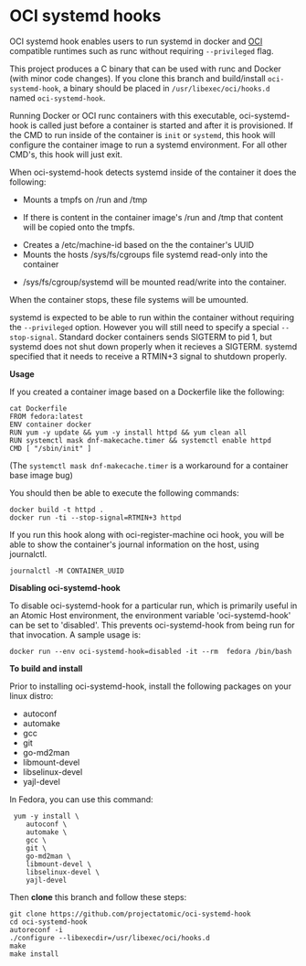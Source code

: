 # OCI systemd hooks

OCI systemd hook enables users to run systemd in docker and [OCI](https://github.com/opencontainers/specs) compatible runtimes such as runc without requiring `--privileged` flag.

This project produces a C binary that can be used with runc and Docker (with minor code changes).
If you clone this branch and build/install `oci-systemd-hook`, a binary should be placed in
`/usr/libexec/oci/hooks.d` named `oci-systemd-hook`.

Running Docker or OCI runc containers with this executable, oci-systemd-hook is called just before a container is started and after it is provisioned.  If the CMD to run inside of the container is `init` or `systemd`, this hook will configure the container image to run a systemd environment.  For all other CMD's, this hook will just exit.

When oci-systemd-hook detects systemd inside of the container it does the following:

* Mounts a tmpfs on /run and /tmp
-  If there is content in the container image's /run and /tmp that content will be copied onto the tmpfs.
* Creates a /etc/machine-id based on the the container's UUID
* Mounts the hosts /sys/fs/cgroups file systemd read-only into the container
- /sys/fs/cgroup/systemd will be mounted read/write into the container.

When the container stops, these file systems will be umounted.

systemd is expected to be able to run within the container without requiring
the `--privileged` option.  However you will still need to specify a special `--stop-signal`.  Standard docker containers sends SIGTERM to pid 1, but systemd
does not shut down properly when it recieves a SIGTERM.  systemd specified that it needs to receive a RTMIN+3 signal to shutdown properly.


**Usage**

If you created a container image based on a Dockerfile like the following:
```
cat Dockerfile
FROM fedora:latest
ENV container docker
RUN yum -y update && yum -y install httpd && yum clean all
RUN systemctl mask dnf-makecache.timer && systemctl enable httpd
CMD [ "/sbin/init" ]
```

(The `systemctl mask dnf-makecache.timer` is a workaround for a container base image bug)

You should then be able to execute the following commands:

```
docker build -t httpd .
docker run -ti --stop-signal=RTMIN+3 httpd
```

If you run this hook along with oci-register-machine oci hook, you will be able
to show the container's journal information on the host, using journalctl.

```
journalctl -M CONTAINER_UUID
```

**Disabling oci-systemd-hook**

To disable oci-systemd-hook for a particular run, which is primarily useful in an Atomic Host environment, the environment variable 'oci-systemd-hook' can be set to 'disabled'.  This prevents oci-systemd-hook from being run for that invocation.  A sample usage is:

```
docker run --env oci-systemd-hook=disabled -it --rm  fedora /bin/bash
```

**To build and install**

Prior to installing oci-systemd-hook, install the following packages on your linux distro:

* autoconf
* automake
* gcc
* git 
* go-md2man
* libmount-devel
* libselinux-devel
* yajl-devel 

In Fedora, you can use this command:

```
 yum -y install \
    autoconf \
    automake \
    gcc \
    git \
    go-md2man \
    libmount-devel \
    libselinux-devel \
    yajl-devel
```

Then **clone** this branch and follow these steps:

```
git clone https://github.com/projectatomic/oci-systemd-hook
cd oci-systemd-hook
autoreconf -i
./configure --libexecdir=/usr/libexec/oci/hooks.d
make
make install
```
